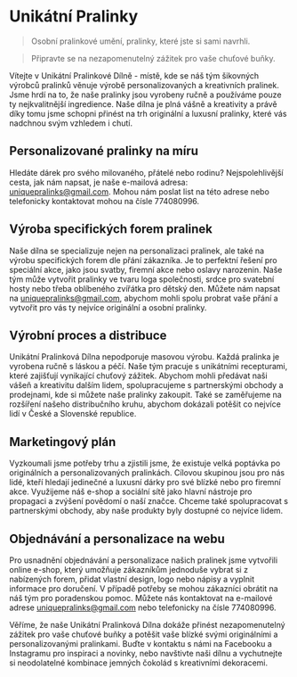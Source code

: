 # Unikátní Pralinky

> Osobní pralinkové umění, pralinky, které jste si sami navrhli.


> Připravte se na nezapomenutelný zážitek pro vaše chuťové buňky.

Vítejte v Unikátní Pralinkové Dílně - místě, kde se náš tým šikovných výrobců pralinků věnuje výrobě personalizovaných a kreativních pralinek. Jsme hrdí na to, že naše pralinky jsou vyrobeny ručně a používáme pouze ty nejkvalitnější ingredience. Naše dílna je plná vášně a kreativity a právě díky tomu jsme schopni přinést na trh originální a luxusní pralinky, které vás nadchnou svým vzhledem i chutí.

## Personalizované pralinky na míru

Hledáte dárek pro svého milovaného, přátelé nebo rodinu? Nejspolehlivější cesta, jak nám napsat, je naše e-mailová adresa: uniquepralinks@gmail.com. Mohou nám poslat list na této adrese nebo telefonicky kontaktovat mohou na čísle 774080996.

## Výroba specifických forem pralinek

Naše dílna se specializuje nejen na personalizaci pralinek, ale také na výrobu specifických forem dle přání zákazníka. Je to perfektní řešení pro speciální akce, jako jsou svatby, firemní akce nebo oslavy narozenin. Naše tým může vytvořit pralinky ve tvaru loga společnosti, srdce pro svatební hosty nebo třeba oblíbeného zvířátka pro dětský den. Můžete nám napsat na uniquepralinks@gmail.com, abychom mohli spolu probrat vaše přání a vytvořit pro vás ty nejvíce originální a osobní pralinky.

## Výrobní proces a distribuce

Unikátní Pralinková Dílna nepodporuje masovou výrobu. Každá pralinka je vyrobena ručně s láskou a péčí. Naše tým pracuje s unikátními recepturami, které zajišťují vynikající chuťový zážitek. Abychom mohli předávat naši vášeň a kreativitu dalším lidem, spolupracujeme s partnerskými obchody a prodejnami, kde si můžete naše pralinky zakoupit. Také se zaměřujeme na rozšíření našeho distribučního kruhu, abychom dokázali potěšit co nejvíce lidí v České a Slovenské republice.

## Marketingový plán

Vyzkoumali jsme potřeby trhu a zjistili jsme, že existuje velká poptávka po originálních a personalizovaných pralinkách. Cílovou skupinou jsou pro nás lidé, kteří hledají jedinečné a luxusní dárky pro své blízké nebo pro firemní akce. Využijeme náš e-shop a sociální sítě jako hlavní nástroje pro propagaci a zvýšení povědomí o naší značce. Chceme také spolupracovat s partnerskými obchody, aby naše produkty byly dostupné co nejvíce lidem.

## Objednávání a personalizace na webu

Pro usnadnění objednávání a personalizace našich pralinek jsme vytvořili online e-shop, který umožňuje zákazníkům jednoduše vybrat si z nabízených forem, přidat vlastní design, logo nebo nápisy a vyplnit informace pro doručení. V případě potřeby se mohou zákazníci obrátit na náš tým pro poradenskou pomoc. Můžete nás kontaktovat na e-mailové adrese uniquepralinks@gmail.com nebo telefonicky na čísle 774080996.

Věříme, že naše Unikátní Pralinková Dílna dokáže přinést nezapomenutelný zážitek pro vaše chuťové buňky a potěšit vaše blízké svými originálními a personalizovanými pralinkami. Buďte v kontaktu s námi na Facebooku a Instagramu pro inspiraci a novinky, nebo navštivte naši dílnu a vychutnejte si neodolatelné kombinace jemných čokolád s kreativními dekoracemi. 